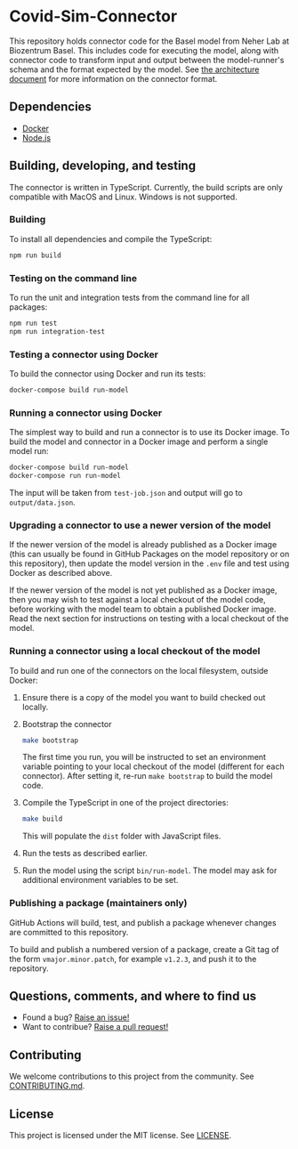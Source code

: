 # Covid-Sim-Connector

This repository holds connector code for the Basel model from Neher Lab at Biozentrum Basel.
This includes code for executing the model, along with connector code to transform input and output between the model-runner's schema and the format expected by the model.
See [the architecture document](https://github.com/covid-policy-modelling/model-runner/blob/main/docs/architecture.md#connectors) for more information on the connector format.

## Dependencies

- [Docker](https://www.docker.com/)
- [Node.js](https://nodejs.org/en/)

## Building, developing, and testing

The connector is written in TypeScript. Currently, the build scripts are only compatible with MacOS and Linux. Windows is not supported.

### Building

To install all dependencies and compile the TypeScript:

```sh
npm run build
```

### Testing on the command line

To run the unit and integration tests from the command line for all packages:

```sh
npm run test
npm run integration-test
```

### Testing a connector using Docker

To build the connector using Docker and run its tests:

```sh
docker-compose build run-model
```

### Running a connector using Docker

The simplest way to build and run a connector is to use its Docker image.
To build the model and connector in a Docker image and perform a single model run:

```sh
docker-compose build run-model
docker-compose run run-model
```

The input will be taken from `test-job.json` and output will go to `output/data.json`.

### Upgrading a connector to use a newer version of the model

If the newer version of the model is already published as a Docker image (this can usually be found in GitHub Packages on the model repository or on this repository), then update the model version in the `.env` file and test using Docker as described above.

If the newer version of the model is not yet published as a Docker image, then you may wish to test against a local checkout of the model code, before working with the model team to obtain a published Docker image.
Read the next section for instructions on testing with a local checkout of the model.

### Running a connector using a local checkout of the model

To build and run one of the connectors on the local filesystem, outside Docker:

1. Ensure there is a copy of the model you want to build checked out locally.
1. Bootstrap the connector

      ```sh
      make bootstrap
      ```

      The first time you run, you will be instructed to set an environment variable pointing to your local checkout of the model (different for each connector). After setting it, re-run `make bootstrap` to build the model code.

1. Compile the TypeScript in one of the project directories:

      ```sh
      make build
      ```

      This will populate the `dist` folder with JavaScript files.

1. Run the tests as described earlier.
1. Run the model using the script `bin/run-model`. The model may ask for additional environment variables to be set.

### Publishing a package (maintainers only)

GitHub Actions will build, test, and publish a package whenever changes are committed to this repository.

To build and publish a numbered version of a package, create a Git tag of the form `vmajor.minor.patch`, for example `v1.2.3`, and push it to the repository.

## Questions, comments, and where to find us

- Found a bug? [Raise an issue!](https://github.com/covid-policy-modelling/covid-sim-connector/issues)
- Want to contribue? [Raise a pull request!](https://github.com/covid-policy-modelling/covid-sim-connector/pulls)

## Contributing

We welcome contributions to this project from the community. See [CONTRIBUTING.md](CONTRIBUTING.md).

## License

This project is licensed under the MIT license. See [LICENSE](LICENSE).
